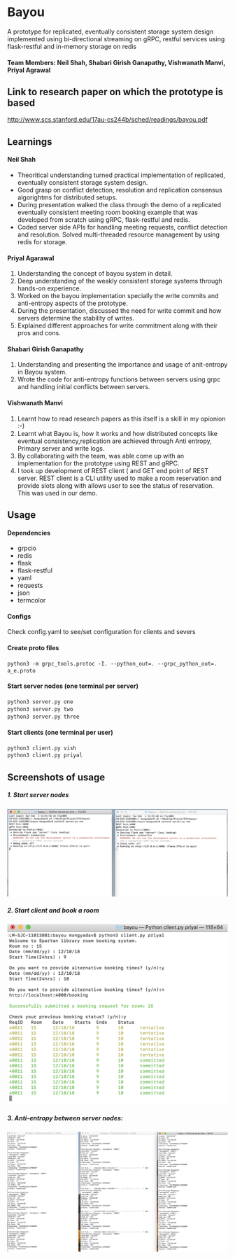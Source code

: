 # Bayou
A prototype for replicated, eventually consistent storage system design implemented using bi-directional streaming on gRPC, restful services using flask-restful and in-memory storage on redis
#### Team Members: Neil Shah, Shabari Girish Ganapathy, Vishwanath Manvi, Priyal Agrawal


## Link to research paper on which the prototype is based
http://www.scs.stanford.edu/17au-cs244b/sched/readings/bayou.pdf

## Learnings
#### Neil Shah
- Theoritical understanding turned practical implementation of replicated, eventually consistent storage system design.
- Good grasp on conflict detection, resolution and replication consensus algorightms for distributed setups.
- During presentation walked the class through the demo of a replicated eventually consistent meeting room booking example that was developed from scratch using gRPC, flask-restful and redis. 
- Coded server side APIs for handling meeting requests, conflict detection and resolution. Solved multi-threaded resource management by using redis for storage. 

#### Priyal Agarawal
1. Understanding the concept of bayou system in detail.
2. Deep understanding of the weakly consistent storage systems through hands-on experience.
3. Worked on the bayou implementation specially the write commits and anti-entropy aspects of the prototype.
4. During the presentation, discussed the need for write commit and how servers determine the stability of writes.
5. Explained different approaches for write commitment along with their pros and cons.


#### Shabari Girish Ganapathy
1. Understanding and presenting the importance and usage of anit-entropy in Bayou system.
2. Wrote the code for anti-entropy functions between servers using grpc and handling initial conflicts between servers.

#### Vishwanath Manvi
1. Learnt how to read research papers as this itself is a skill in my opionion :-)
2. Learnt what Bayou is, how it works and how distributed concepts like eventual consistency,replication are achieved through Anti entropy, Primary server and write logs.
3. By collaborating with the team, was able come up with an implementation for the prototype using REST and gRPC.
4. I took up development of REST client ( and GET end point of REST server. REST client is a CLI utility used to make a room reservation and provide slots along with allows user to see the status of reservation. This was used in our demo.


## Usage

#### Dependencies
- grpcio
- redis
- flask
- flask-restful
- yaml
- requests
- json
- termcolor

#### Configs
Check config.yaml to see/set configuration for clients and severs

#### Create proto files
 ```
 python3 -m grpc_tools.protoc -I. --python_out=. --grpc_python_out=. a_e.proto
 ```
 
 #### Start server nodes (one terminal per server)
 ```python
 python3 server.py one
 python3 server.py two
 python3 server.py three
 ```
 
 #### Start clients (one terminal per user)
 ```python
 python3 client.py vish
 python3 client.py priyal
 ```
 
## Screenshots of usage
  ##### 1. Start server nodes
  
 
 ![](./output/1.%20Starting%20servers.png)



  ##### 2. Start client and book a room
 
 
 ![](./output/2.%20Sending%20request%20through%20client.png)
 
 
 
  ##### 3. Anti-entropy between server nodes:
  
  
   ![](./output/3.%20Anti%20entropy%20between%20servers.png)




